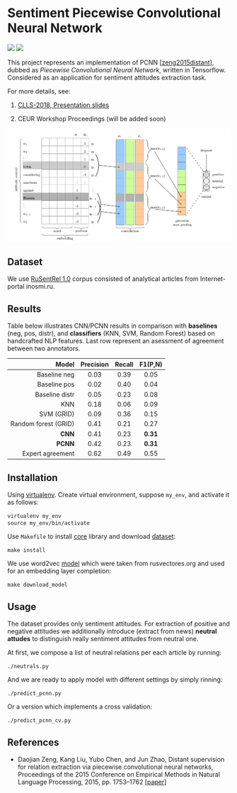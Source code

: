 # Sentiment Piecewise Convolutional Neural Network
![](https://img.shields.io/badge/Python-2.7-brightgreen.svg) 
![](https://img.shields.io/badge/TensorFlow-1.4.1-yellowgreen.svg)

This project represents an implementation of PCNN [[zeng2015distant](http://www.aclweb.org/anthology/D15-1203)], dubbed as
*Piecewise Convolutional Neural Network*, written in Tensorflow.
Considered as an application for sentiment attitudes extraction task.

For more details, see:

1. [CLLS-2018, Presentation slides](docs/slides.pdf)

2. CEUR Workshop Proceedings (will be added soon)

![alt text](docs/pcnn.png)

Dataset
-------
We use [RuSentRel 1.0](https://github.com/nicolay-r/RuSentRel/tree/v1.0/)
corpus consisted of analytical articles from Internet-portal
inosmi.ru.

Results
-------
Table below illustrates CNN/PCNN results in comparison with **baselines**
(neg, pos, distr), and **classifiers** (KNN, SVM, Random Forest) 
based on handcrafted NLP features.
Last row represent an asessment of agreement between two annotators.

| Model               | Precision | Recall | F1(P,N)  |
|--------------------:|:---------:|:------:|:--------:|
|Baseline neg         |  0.03     | 0.39   | 0.05     |
|Baseline pos         |  0.02     | 0.40   | 0.04     |
|Baseline distr       |  0.05     | 0.23   | 0.08     |
|KNN                  |  0.18     | 0.06   | 0.09     |
|SVM (GRID)           |  0.09     | 0.36   | 0.15     |
|Random forest (GRID) |  0.41     | 0.21   | 0.27     |
| **CNN**  		        |  0.41     | 0.23   | **0.31** |
| **PCNN** 		        |  0.42     | 0.23   | **0.31** |
|Expert agreement     |  0.62     | 0.49   | 0.55     |

Installation
------------

Using [virtualenv](https://www.pythoncentral.io/how-to-install-virtualenv-python/).
Create virtual environment, suppose `my_env`, and activate it as follows:
```
virtualenv my_env
source my_env/bin/activate
```

Use `Makefile` to install
[core](https://github.com/nicolay-r/sentiment-erc-core) library and download
[dataset](https://github.com/nicolay-r/RuSentRel):
```
make install
```

We use word2vec
[model](http://rusvectores.org/static/models/rusvectores2/news_mystem_skipgram_1000_20_2015.bin.gz)
which were taken from rusvectores.org and used for an embedding layer completion:
```
make download_model
```

Usage
-----
The dataset provides only sentiment attitudes.
For extraction of positive and negative attitudes we additionally introduce
(extract from news) **neutral attudes** to distinguish really sentiment
attitudes from neutral one.

At first, we compose a list of neutral relations per each article by running:
```
./neutrals.py
```
And we are ready to apply model with different settings by simply rinning:
```
./predict_pcnn.py
```
Or a version which implements a cross validation:
```
./predict_pcnn_cv.py
```

References
----------

* Daojian Zeng, Kang Liu, Yubo Chen, and Jun Zhao, Distant
supervision for relation extraction via piecewise convolutional
neural networks, Proceedings of the 2015 Conference on
Empirical Methods in Natural Language Processing, 2015,
pp. 1753–1762
[[paper](http://www.aclweb.org/anthology/D15-1203)]
